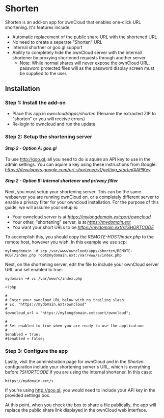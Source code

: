 # Shorten
Shorten is an add-on app for ownCloud that enables one-click URL shortening. It's features include:
- Automatic replacement of the public share URL with the shortened URL
- No need to create a seperate "Shorten" URL
- Internal shortner or goo.gl support
- Ability to completely hide the ownCloud server with the internall shortener by proxying shortened requests through another server
    - Note: While normal shares will never expose the ownCloud URL, password protected files will as the password display screen must be supplied to the user.

## Installation

### Step 1: Install the add-on

- Place this app in *owncloud/apps/shorten* (Rename the extracted ZIP to "shorten" or you will receive errors)
- Re-login to owncloud and run the update

### Step 2: Setup the shortening server

#### *Step 2 - Option A: goo.gl*
To use http://goo.gl, all you need to do is aquire an API key to use in the admin settings. You can aquire a key using these instructions from Google: *https://developers.google.com/url-shortener/v1/getting_started#APIKey*
  
#### *Step 2 - Option B: Internal shortener and privacy filter*

Next, you must setup your shortening server. This can be the same webserver you are running ownCloud on, or a completely different server to enable a privacy filter for your owncloud installation. For the purpose of this guide, we will assume your setup is:
- Your owncloud server is at *https://mylongdomain.ext:port/owncloud*
- Your other, "shortening" server, is at *https://mydomain.ext*
- You want your short URLs to be *https://mydomain.ext/s?SHORTCODE*

To accomplish this, you should copy the *REMOTE-HOST/index.php* to the remote host, however you wish. In this example we use scp:
```
mylongdomain ~# scp /var/www/owncloud/apps/shorten/REMOTE-HOST/index.php root@mydomain.ext:/var/www/s/index.php
```

Next, on the shortening server, edit the file to include your ownCloud server URL and set enabled to true:
```
mydomain ~# vi /var/www/s/index.php
```
```
<?php

#
# Enter your owncloud URL below with no trailing slash
# Ex. "https://mydomain.ext/owncloud"
#
$owncloud_url = "https://mylongdomain.ext:port/owncloud";

#
# Set enabled to true when you are ready to use the application
#
$enabled = true;
#$enabled = false;
```

### Step 3: Configure the app

Lastly, visit the administration page for ownCloud and in the *Shorten* configuration include your shortening server's URL, which is everything before *?SHORTCODE* if you are using the internal shortener. In this case:
```
https://mydomain.ext/s
```
If you're using http://goo.gl, you would need to include your API key in the provided settings box.

At this point, when you check the box to share a file publically, the app will replace the public share link displayed in the ownCloud web interface.
